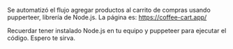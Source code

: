Se automatizó el flujo agregar productos al carrito de compras usando pupperteer, librería de Node.js.
La página es: https://coffee-cart.app/

Recuerdar tener instalado Node.js en tu equipo y puppeteer para ejecutar el código.
Espero te sirva.
